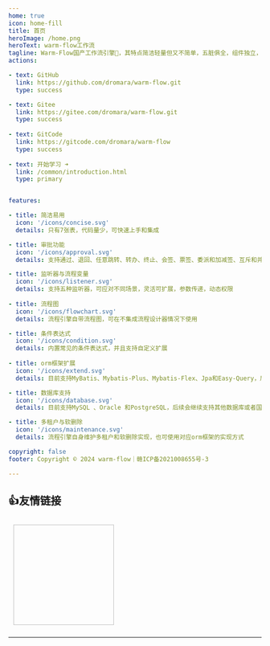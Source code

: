 ```yaml
---
home: true
icon: home-fill
title: 首页
heroImage: /home.png
heroText: warm-flow工作流
tagline: Warm-Flow国产工作流引擎🎉，其特点简洁轻量但又不简单，五脏俱全，组件独立，可扩展，可满足中小项目的组件。
actions:

- text: GitHub
  link: https://github.com/dromara/warm-flow.git
  type: success

- text: Gitee
  link: https://gitee.com/dromara/warm-flow.git
  type: success
  
- text: GitCode
  link: https://gitcode.com/dromara/warm-flow
  type: success
  
- text: 开始学习 ➜
  link: /common/introduction.html
  type: primary  


features:

- title: 简洁易用
  icon: '/icons/concise.svg'
  details: 只有7张表，代码量少，可快速上手和集成

- title: 审批功能
  icon: '/icons/approval.svg'
  details: 支持通过、退回、任意跳转、转办、终止、会签、票签、委派和加减签、互斥和并行网关

- title: 监听器与流程变量
  icon: '/icons/listener.svg'
  details: 支持五种监听器，可应对不同场景，灵活可扩展，参数传递，动态权限
  
- title: 流程图
  icon: '/icons/flowchart.svg'
  details: 流程引擎自带流程图，可在不集成流程设计器情况下使用

- title: 条件表达式
  icon: '/icons/condition.svg'
  details: 内置常见的条件表达式，并且支持自定义扩展
  
- title: orm框架扩展
  icon: '/icons/extend.svg'
  details: 目前支持MyBatis、Mybatis-Plus、Mybatis-Flex、Jpa和Easy-Query，后续会由社区提供其他支持，扩展方便

- title: 数据库支持
  icon: '/icons/database.svg'
  details: 目前支持MySQL 、Oracle 和PostgreSQL，后续会继续支持其他数据库或者国产数据库

- title: 多租户与软删除
  icon: '/icons/maintenance.svg'
  details: 流程引擎自身维护多租户和软删除实现，也可使用对应orm框架的实现方式

copyright: false
footer: Copyright © 2024 warm-flow｜赣ICP备2021008655号-3

---
```

## **👍友情链接**
<style>
  .vp-feature-item:hover {
    background-color: var(--bg-color-secondary);
    box-shadow: 0 2px 12px 0 var(--card-shadow);
    transform: translate(-2px, -2px);
    transform: scale(1.05);
  }
    .links {
        display: flex;
        flex-wrap: wrap;
    }

    .links a {
        padding: 10px;
    }

    .links a img {
        width: 200px !important;
        height: 200px !important;
    }
</style>

<div class="links">
    <a :href="item.href" target="_blank" v-for="item in projectList" :key="item.href">
      <img :src="item.src" :alt="item.alt" :title="item.title">
    </a>
</div>

<script>

export default {
    data() {
        return {
            projectList: [
              { href: "https://item.jd.com/13928958.html", src: "/yqlj/flowableHb.jpg", alt: "open-capacity-platform", title: "对flowable有兴趣的朋友可以购买贺波老师的书《深入flowable流程引擎》" },
              { href: "http://www.easy-query.com/easy-query-doc/", src: "/yqlj/easy-query.png", alt: "open-capacity-platform", title: "java下唯一一款同时支持强类型对象关系查询和强类型SQL语法查询的ORM,拥有对象模型筛选、隐式子查询、隐式join、显式子查询、显式join,支持Java/Kotlin" },
            ]
        }
    },
}
</script>

---
